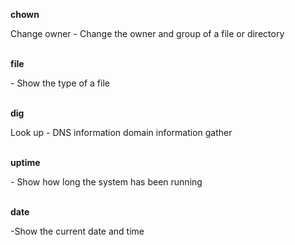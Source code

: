 **chown**	<p>Change owner - Change the owner and group of a file or directory<p> <br>
**file**	 <p>- Show the type of a file<p><br>
**dig**	<p>Look up - DNS information	domain information gather<p> <br>
**uptime**	<p>- Show how long the system has been running <p><br>
**date**	<p>-Show the current date and time<p><br>
